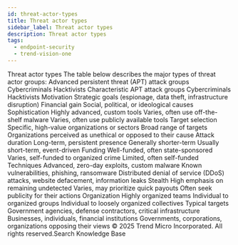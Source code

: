 ```yaml
---
id: threat-actor-types
title: Threat actor types
sidebar_label: Threat actor types
description: Threat actor types
tags:
  - endpoint-security
  - trend-vision-one
---
```


 Threat actor types The table below describes the major types of threat actor groups: Advanced persistent threat (APT) attack groups Cybercriminals Hacktivists Characteristic APT attack groups Cybercriminals Hacktivists Motivation Strategic goals (espionage, data theft, infrastructure disruption) Financial gain Social, political, or ideological causes Sophistication Highly advanced, custom tools Varies, often use off-the-shelf malware Varies, often use publicly available tools Target selection Specific, high-value organizations or sectors Broad range of targets Organizations perceived as unethical or opposed to their cause Attack duration Long-term, persistent presence Generally shorter-term Usually short-term, event-driven Funding Well-funded, often state-sponsored Varies, self-funded to organized crime Limited, often self-funded Techniques Advanced, zero-day exploits, custom malware Known vulnerabilities, phishing, ransomware Distributed denial of service (DDoS) attacks, website defacement, information leaks Stealth High emphasis on remaining undetected Varies, may prioritize quick payouts Often seek publicity for their actions Organization Highly organized teams Individual to organized groups Individual to loosely organized collectives Typical targets Government agencies, defense contractors, critical infrastructure Businesses, individuals, financial institutions Governments, corporations, organizations opposing their views © 2025 Trend Micro Incorporated. All rights reserved.Search Knowledge Base
